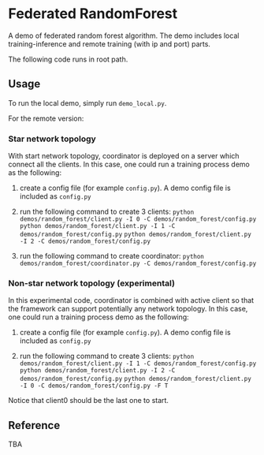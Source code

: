 # Federated RandomForest

A demo of federated random forest algorithm. The demo includes local 
training-inference and remote training (with ip and port) parts.

The following code runs in root path.


## Usage

To run the local demo, simply run `demo_local.py`. 

For the remote version:

### Star network topology
With start network topology, coordinator is deployed on a server which connect all the clients. In this case, one could run a training process demo as the following:

1) create a config file (for example `config.py`). A demo config
file is included as `config.py`

2) run the following command to create 3 clients:
`python demos/random_forest/client.py -I 0 -C demos/random_forest/config.py`
`python demos/random_forest/client.py -I 1 -C demos/random_forest/config.py`
`python demos/random_forest/client.py -I 2 -C demos/random_forest/config.py`

3) run the following command to create coordinator:
`python demos/random_forest/coordinator.py -C demos/random_forest/config.py`

### Non-star network topology (experimental)
In this experimental code, coordinator is combined with active client so that the framework can support potentially any network topology. In this case, one could run a training process demo as the following:

1) create a config file (for example `config.py`). A demo config
file is included as `config.py`

2) run the following command to create 3 clients:
`python demos/random_forest/client.py -I 1 -C demos/random_forest/config.py`
`python demos/random_forest/client.py -I 2 -C demos/random_forest/config.py`
`python demos/random_forest/client.py -I 0 -C demos/random_forest/config.py -F T`

Notice that client0 should be the last one to start.


## Reference

TBA